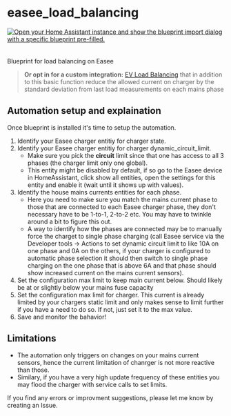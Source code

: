 # easee_load_balancing

<a href="https://my.home-assistant.io/redirect/blueprint_import/?blueprint_url=https%3A%2F%2Fgithub.com%2Fdala318%2Feasee_load_balancing%2Fblob%2Fmain%2Feasee_load_balancing.yaml" target="_blank"><img src="https://my.home-assistant.io/badges/blueprint_import.svg" alt="Open your Home Assistant instance and show the blueprint import dialog with a specific blueprint pre-filled." /></a><br><br><br>
Blueprint for load balancing on Easee

>**Or opt in for a custom integration:** [EV Load Balancing](https://github.com/dala318/ev_load_balancing) that in addition to this basic function reduce the allowed current on charger by the standard deviation from last load measurements on each mains phase

## Automation setup and explaination

Once blueprint is installed it's time to setup the automation.

1. Identify your Easee charger entitiy for charger state.
2. Identify your Easee charger entitiy for charger dynamic_circuit_limit.
    * Make sure you pick the **circuit** limit since that one has access to all 3 phases (the charger limit only one global).
    * This entity might be disabled by default, if so go to the Easee device in HomeAssistant, click show all entities, open the settings for this entity and enable it (wait until it shows up with values).
3. Identify the house mains currents entities for each phase.
    * Here you need to make sure you match the mains current phase to those that are connected to each Easee charger phase, they don't necessary have to be 1-to-1, 2-to-2 etc. You may have to twinkle around a bit to figure this out.
    * A way to identify how the phases are connected may be to manually force the charget to single phase charging (call Easee service via the Developer tools -> Actions to set dynamic circuit limit to like 10A on one phase and 0A on the others, if your charger is configured to automatic phase selection it should then switch to single phase charging on the one phase that is above 6A and that phase should show increased current on the mains current sensors).
4. Set the configuration max limit to keep main current below. Should likely be at or slightly below your mains fuse capacity
5. Set the configuration max limit for charger. This current is already limited by your chargers static limit and only makes sense to limit further if you have a need to do so. If not, just set it to the max value.
6. Save and monitor the bahavior!

## Limitations
* The automation only triggers on changes on your mains current sensors, hence the current limitation of chanrger is not more reactive than those.
* Similary, if you have a very high update frequency of these entities you may flood the charger with service calls to set limits.

If you find any errors or improvment suggestions, please let me know by creating an Issue.
